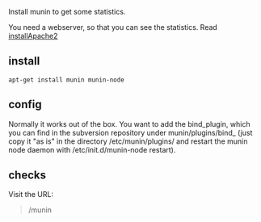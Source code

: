 Install munin to get some statistics.

You need a webserver, so that you can see the statistics. Read [installApache2](installApache2.md)

## install ##

```
apt-get install munin munin-node
```


## config ##

Normally it works out of the box. You want to add the bind_plugin, which you can find in the subversion repository under munin/plugins/bind_ (just copy it "as is" in the directory /etc/munin/plugins/ and restart the munin node daemon with /etc/init.d/munin-node restart).


## checks ##

Visit the URL:
> /munin